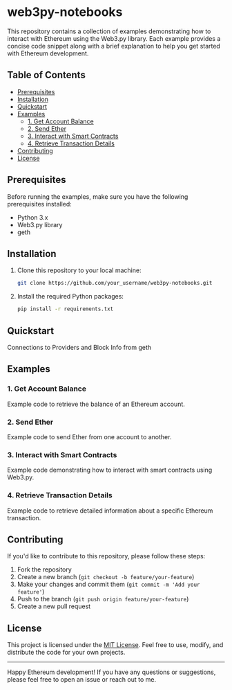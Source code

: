 # web3py-notebooks

This repository contains a collection of examples demonstrating how to interact with Ethereum using the Web3.py library. 
Each example provides a concise code snippet along with a brief explanation to help you get started with Ethereum development.

## Table of Contents

- [Prerequisites](#prerequisites)
- [Installation](#installation)
- [Quickstart](#quickstart)
- [Examples](#examples)
  - [1. Get Account Balance](#1-get-account-balance)
  - [2. Send Ether](#2-send-ether)
  - [3. Interact with Smart Contracts](#3-interact-with-smart-contracts)
  - [4. Retrieve Transaction Details](#4-retrieve-transaction-details)
- [Contributing](#contributing)
- [License](#license)

## Prerequisites

Before running the examples, make sure you have the following prerequisites installed:

- Python 3.x
- Web3.py library
- geth

## Installation

1. Clone this repository to your local machine:

   ```bash
   git clone https://github.com/your_username/web3py-notebooks.git
   ```

2. Install the required Python packages:

   ```bash
   pip install -r requirements.txt
   ```

## Quickstart

Connections to Providers and Block Info from geth

## Examples

### 1. Get Account Balance

Example code to retrieve the balance of an Ethereum account.

### 2. Send Ether

Example code to send Ether from one account to another.

### 3. Interact with Smart Contracts

Example code demonstrating how to interact with smart contracts using Web3.py.

### 4. Retrieve Transaction Details

Example code to retrieve detailed information about a specific Ethereum transaction.

## Contributing

If you'd like to contribute to this repository, please follow these steps:

1. Fork the repository
2. Create a new branch (`git checkout -b feature/your-feature`)
3. Make your changes and commit them (`git commit -m 'Add your feature'`)
4. Push to the branch (`git push origin feature/your-feature`)
5. Create a new pull request

## License

This project is licensed under the [MIT License](LICENSE). Feel free to use, modify, and distribute the code for your own projects.

---

Happy Ethereum development! If you have any questions or suggestions, please feel free to open an issue or reach out to me.
